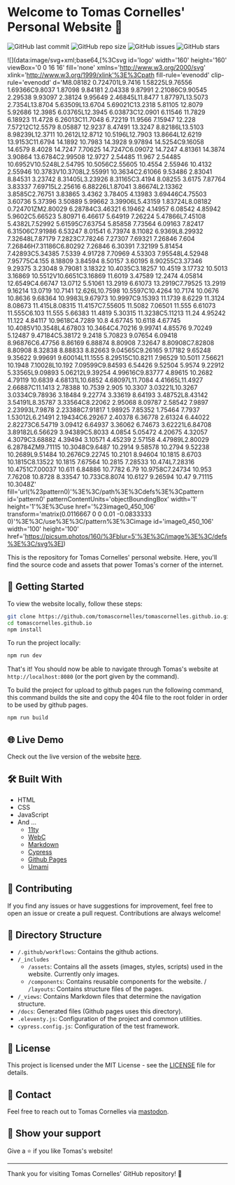 # Welcome to Tomas Cornelles' Personal Website 👋

![GitHub last commit](https://img.shields.io/github/last-commit/tomascornelles/tomascornelles.github.io)
![GitHub repo size](https://img.shields.io/github/repo-size/tomascornelles/tomascornelles.github.io)
![GitHub issues](https://img.shields.io/github/issues-raw/tomascornelles/tomascornelles.github.io)
![GitHub stars](https://img.shields.io/github/stars/tomascornelles/tomascornelles.github.io?style=social)

![](data:image/svg+xml;base64,[%3Csvg id='logo' width='160' height='160' viewBox='0 0 16 16' fill='none' xmlns='http://www.w3.org/2000/svg' xlink='http://www.w3.org/1999/xlink'%3E%3Cpath fill-rule='evenodd' clip-rule='evenodd' d='M8.08182 0.724701L9.7416 1.58225L9.76556 1.69366C9.8037 1.87098 9.84181 2.04338 9.87991 2.21086C9.90545 2.29538 9.93097 2.38124 9.95649 2.46845L11.8477 1.87797L13.5073 2.7354L13.8704 5.63509L13.6704 5.69021C13.2318 5.81105 12.8079 5.92686 12.3985 6.03765L12.3945 6.03873C12.0901 6.11546 11.7829 6.18923 11.4728 6.26013C11.7048 6.72219 11.9566 7.15947 12.228 7.57212C12.5579 8.05887 12.9237 8.47491 13.3247 8.82186L13.5103 8.98239L12.3711 10.2612L12.8712 10.5196L12.7903 13.8664L12.6219 13.9153C11.6794 14.1892 10.7983 14.3928 9.97894 14.5254C9.16058 14.6579 8.4028 14.7247 7.70625 14.7247C6.09072 14.7247 4.81361 14.3874 3.90864 13.6784C2.99508 12.9727 2.54485 11.967 2.54485 10.6952V10.5248L2.54795 10.5056C2.55605 10.4554 2.55946 10.4132 2.55946 10.3783V10.3708L2.55991 10.3634C2.61066 9.53486 2.83041 8.84531 3.23742 8.31405L3.23926 8.31165C3.4194 8.08255 3.6175 7.87764 3.83337 7.69715L2.25616 6.88226L1.87041 3.86674L2.13362 3.8585C2.76751 3.83865 3.4362 3.78405 4.13983 3.69446C4.75503 3.60736 5.37396 3.50889 5.99662 3.39906L5.43159 1.83724L8.08182 0.724701ZM2.80029 6.28784C3.46321 6.19462 4.14957 6.08542 4.85942 5.9602C5.66523 5.80971 6.46617 5.64919 7.26224 5.47866L7.45108 5.4382L7.52992 5.61595C7.63754 5.85858 7.73564 6.09163 7.82417 6.31506C7.91986 6.53247 8.01541 6.73974 8.11082 6.9369L8.29932 7.32648L7.87179 7.2823C7.78246 7.27307 7.69321 7.26846 7.604 7.26846H7.31186C6.80292 7.26846 6.30391 7.32199 5.81454 7.42893C5.34385 7.5339 4.91728 7.70969 4.53303 7.95548L4.52948 7.95775C4.155 8.18809 3.84594 8.50157 3.60195 8.90255C3.37346 9.29375 3.23048 9.79081 3.18322 10.4035C3.18257 10.4519 3.17732 10.5013 3.16869 10.5512V10.6651C3.16869 11.6019 3.47589 12.2474 4.05814 12.6549C4.66747 13.0712 5.51061 13.2919 6.61073 13.2919C7.79525 13.2919 9.16214 13.0719 10.7141 12.626L10.7598 10.5597C10.4264 10.7174 10.0676 10.8636 9.68364 10.9983L9.67973 10.9997C9.15393 11.1739 8.6229 11.3124 8.08673 11.415L8.08315 11.4157C7.55605 11.5082 7.06501 11.555 6.61073 11.555C6.103 11.555 5.66383 11.4819 5.30315 11.3238C5.11213 11.24 4.95242 11.122 4.84117 10.9618C4.7289 10.8 4.67745 10.6118 4.67745 10.4085V10.3548L4.67803 10.3464C4.70216 9.99741 4.85576 9.70249 5.12487 9.47184C5.38172 9.2418 5.70823 9.07654 6.09418 8.96876C6.47756 8.86169 6.88874 8.80908 7.32647 8.80908C7.82808 8.80908 8.32838 8.88833 8.82663 9.04565C9.26165 9.17182 9.65248 9.35622 9.99691 9.60014L11.1555 8.29515C10.8211 7.96529 10.5011 7.56621 10.1948 7.10028L10.192 7.09599C9.84593 6.54426 9.52504 5.9574 9.22912 5.33565L9.09893 5.06212L9.39254 4.99616C9.83777 4.89615 10.2682 4.79119 10.6839 4.68131L10.6852 4.68097L11.7084 4.41665L11.4927 2.66887C11.1413 2.78388 10.7539 2.905 10.3307 3.03221L10.3267 3.0334C9.78936 3.18484 9.22774 3.33619 8.64193 3.48752L8.43142 3.54191L8.35787 3.33564C8.22062 2.95068 8.09787 2.58542 7.9897 2.23993L7.9878 2.23388C7.91817 1.98925 7.85352 1.75464 7.7937 1.53012L6.21491 2.19434C6.29267 2.40378 6.36778 2.61324 6.44022 2.82273C6.54719 3.09412 6.64937 3.36062 6.74673 3.62221L6.84708 3.89182L6.56629 3.94389C5.8033 4.0854 5.05472 4.20675 4.32057 4.3079C3.68882 4.39494 3.10571 4.45239 2.57158 4.47989L2.80029 6.28784ZM9.71115 10.3048C9.6487 10.2914 9.58578 10.2794 9.52238 10.2689L9.51484 10.2676C9.22745 10.2101 8.94604 10.1815 8.6703 10.1815C8.13522 10.1815 7.67564 10.2815 7.28533 10.474L7.28316 10.4751C7.00037 10.611 6.84886 10.7782 6.79 10.9758C7.24734 10.953 7.76208 10.8728 8.33547 10.733C8.8074 10.6127 9.26594 10.47 9.71115 10.3048Z' fill='url(%23pattern0)'%3E%3C/path%3E%3Cdefs%3E%3Cpattern id='pattern0' patternContentUnits='objectBoundingBox' width='1' height='1'%3E%3Cuse href='%23image0_450_106' transform='matrix(0.0116667 0 0 0.01 -0.0833333 0)'%3E%3C/use%3E%3C/pattern%3E%3Cimage id='image0_450_106' width='100' height='100' href='https://picsum.photos/160/%3Fblur=5'%3E%3C/image%3E%3C/defs%3E%3C/svg%3E])

This is the repository for Tomas Cornelles' personal website. Here, you'll find the source code and assets that power Tomas's corner of the internet.

## 🚀 Getting Started

To view the website locally, follow these steps:

```bash
git clone https://github.com/tomascornelles/tomascornelles.github.io.git
cd tomascornelles.github.io
npm install
```

To run the project locally:

```bash
npm run dev
```

That's it! You should now be able to navigate through Tomas's website at `http://localhost:8080` (or the port given by the command).

To build the project for upload to github pages run the following command, this command builds the site and copy the 404 file to the root folder in order to be used by github pages.

```bash
npm run build
```

## 🌐 Live Demo

Check out the live version of the website [here](https://tomascornelles.com).

## 🛠️ Built With

- HTML
- CSS
- JavaScript
- And ...
  - [11ty](https://www.11ty.dev/)
  - [WebC](https://www.11ty.dev/docs/languages/webc/)
  - [Markdown](https://www.markdownguide.org/)
  - [Cypress](https://www.cypress.io/)
  - [Github Pages](https://pages.github.com/)
  - [Umami](https://umami.is/)

## 🤝 Contributing

If you find any issues or have suggestions for improvement, feel free to open an issue or create a pull request. Contributions are always welcome!

## 📂 Directory Structure

- `/.github/workflows`: Contains the github actions.
- `/_includes`
  - `/assets`: Contains all the assets (images, styles, scripts) used in the website. Currently only images.
  - `/components`: Contains reusable components for the website.
  / `/layouts`: Contains structure files of the pages.
- `/_views`: Contains Markdown files that determine the navigation structure.
- `/docs`: Generated files (Github pages uses this directory).
- `.eleventy.js`: Configuration of the project and common utilities.
- `cypress.config.js`: Configuration of the test framework.

## 📜 License

This project is licensed under the MIT License - see the [LICENSE](LICENSE) file for details.

## 📧 Contact

Feel free to reach out to Tomas Cornelles via [mastodon](https://mastodon.world/@tomascornelles).

## 🌟 Show your support

Give a ⭐️ if you like Tomas's website!

---

Thank you for visiting Tomas Cornelles' GitHub repository! 🎉
